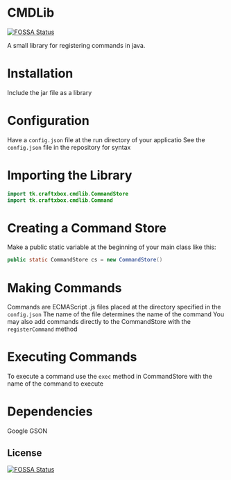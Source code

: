 # CMDLib
[![FOSSA Status](https://app.fossa.io/api/projects/git%2Bgithub.com%2Fcraftxbox%2FCMDLib.svg?type=shield)](https://app.fossa.io/projects/git%2Bgithub.com%2Fcraftxbox%2FCMDLib?ref=badge_shield)

A small library for registering commands in java.
# Installation
Include the jar file as a library 
# Configuration
Have a `config.json` file at the run directory of your applicatio
See the `config.json` file in the repository for syntax
# Importing the Library 
```java
import tk.craftxbox.cmdlib.CommandStore
import tk.craftxbox.cmdlib.Command
```
# Creating a Command Store
Make a public static variable at the beginning of your main class like this: 
```java
public static CommandStore cs = new CommandStore()
``` 
# Making Commands
Commands are ECMAScript .js files placed at the directory specified in the `config.json` 
The name of the file determines the name of the command
You may also add commands directly to the CommandStore with the `registerCommand` method
# Executing Commands
To execute a command use the `exec` method in CommandStore with the name of the command to execute
# Dependencies
Google GSON



## License
[![FOSSA Status](https://app.fossa.io/api/projects/git%2Bgithub.com%2Fcraftxbox%2FCMDLib.svg?type=large)](https://app.fossa.io/projects/git%2Bgithub.com%2Fcraftxbox%2FCMDLib?ref=badge_large)